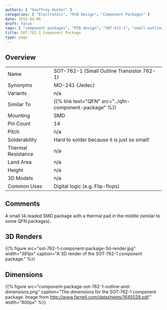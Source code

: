 ```yaml
---
authors: [ "Geoffrey Hunter" ]
categories: [ "Electronics", "PCB Design", "Component Packages" ]
date: 2015-04-06
draft: false
tags: [ "component packages", "PCB design", "SOT-672-1", "small-outline", "transistor", "MO-241" ]
title: SOT-762-1 Component Package
type: page
---
```


## Overview

<table>
<tbody >
<tr >
<td >Name</td>
<td >SOT-762-1 (Small Outline Transistor 762-1)
</td>
</tr>
<tr >

<td >Synonyms
</td>

<td >MO-241 (Jedec)


</td>
</tr>
<tr >

<td >Variants
</td>

<td >n/a
</td>
</tr>
<tr>
<td>Similar To</td>
<td>{{% link text="QFN" src="../qfn-component-package" %}}</td>
</tr>
<tr >

<td >Mounting
</td>

<td >SMD
</td>
</tr>
<tr >

<td >Pin Count
</td>

<td >14
</td>
</tr>
<tr >

<td >Pitch
</td>

<td >n/a
</td>
</tr>
<tr >

<td >Solderability
</td>

<td >Hard to solder because it is just so small!
</td>
</tr>
<tr >

<td >Thermal Resistance
</td>

<td >n/a
</td>
</tr>
<tr >

<td >Land Area
</td>

<td >n/a
</td>
</tr>
<tr >

<td >Height
</td>

<td >n/a
</td>
</tr>
<tr >

<td >3D Models
</td>

<td >n/a
</td>
</tr>
<tr >

<td >Common Uses
</td>

<td >Digital logic (e.g. Flip-flops)


</td>
</tr>
</tbody>
</table>

## Comments

A small 14-leaded SMD package with a thermal pad in the middle (similar to some QFN packages).

## 3D Renders

{{% figure src="sot-762-1-component-package-3d-render.jpg" width="381px" caption="A 3D render of the SOT-762-1 component package."  %}}

## Dimensions

{{% figure src="component-package-sot-762-1-outline-and-dimensions.png" caption="The dimensions for the SOT-762-1 component package. Image from http://www.farnell.com/datasheets/1645528.pdf."  width="800px" %}}

